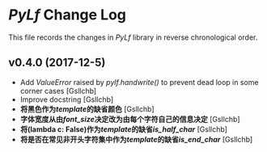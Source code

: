# *PyLf* Change Log
This file records the changes in *PyLf* library in reverse chronological order.
## v0.4.0 (2017-12-5)
* Add *ValueError* raised by *pylf.handwrite()* to prevent dead loop in some corner cases
[Gsllchb]
* Improve docstring
[Gsllchb]
* **将黑色作为*template*的缺省颜色**
[Gsllchb]
* **字体宽度从由*font_size*决定改为由每个字符自己的信息决定**
[Gsllchb]
* **将(lambda c: False)作为*template*的缺省*is_half_char***
[Gsllchb]
* **将是否在常见非开头字符集中作为*template*的缺省*is_end_char***
[Gsllchb]
